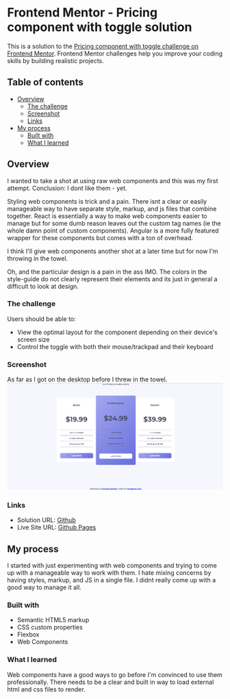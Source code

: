 # Frontend Mentor - Pricing component with toggle solution

This is a solution to the [Pricing component with toggle challenge on Frontend Mentor](https://www.frontendmentor.io/challenges/pricing-component-with-toggle-8vPwRMIC). Frontend Mentor challenges help you improve your coding skills by building realistic projects.

## Table of contents

- [Overview](#overview)
  - [The challenge](#the-challenge)
  - [Screenshot](#screenshot)
  - [Links](#links)
- [My process](#my-process)
  - [Built with](#built-with)
  - [What I learned](#what-i-learned)

## Overview
I wanted to take a shot at using raw web components and this was my first attempt. Conclusion: I dont like them - yet.

Styling web components is trick and a pain. There isnt a clear or easily manageable way to have separate style, markup, and js files that combine together. React is essentially a way to make web components easier to manage but for some dumb reason leaves out the custom tag names (ie the whole damn point of custom components). Angular is a more fully featured wrapper for these components but comes with a ton of overhead.

I think I'll give web components another shot at a later time but for now I'm throwing in the towel.

Oh, and the particular design is a pain in the ass IMO. The colors in the style-guide do not clearly represent their elements and its just in general a difficult to look at design.
### The challenge

Users should be able to:

- View the optimal layout for the component depending on their device's screen size
- Control the toggle with both their mouse/trackpad and their keyboard

### Screenshot

As far as I got on the desktop before I threw in the towel.
![Desktop](./images/desktop.png)


### Links

- Solution URL: [Github](https://github.com/JDillon522/FrontendMentor-pricing-component)
- Live Site URL: [Github Pages](https://jdillon522.github.io/FrontendMentor-pricing-component/)

## My process
I started with just experimenting with web components and trying to come up with a manageable way to work with them. I hate mixing concerns by having styles, markup, and JS in a single file. I didnt really come up with a good way to manage it all.
### Built with

- Semantic HTML5 markup
- CSS custom properties
- Flexbox
- Web Components

### What I learned

Web components have a good ways to go before I'm convinced to use them professionally. There needs to be a clear and built in way to load external html and css files to render.
